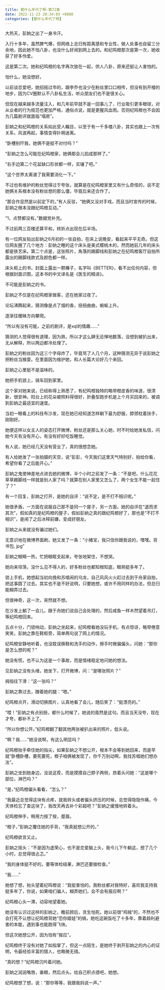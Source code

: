 ```yaml
---
title: 都什么年代了啊-第72章
date: 2022-11-23 20:34:03 +0800
categories: [都什么年代了啊]
---
```


大热天，彭姠之出了一身冷汗。

入行十多年，虽然脾气爆，但网络上总归有距离感和专业性，做人处事也自留三分余地，因此她不怕八卦，也没什么好闹到网上去的。和纪鸣橙那次是第一次，她收获了好多怜爱。

这是第二次。她和纪鸣橙的名字再次放在一起，供人八卦，原来还挺让人害怕的。

怕什么，她没想好。

以前谈恋爱吧，她招摇过市的，跟李乔也没少在粉丝里口口相传，但没有到开楼的地步，因为CV圈默认不八卦私生活，听众朋友们也不是很关心。

但现在越来越多流量注入，和几年前早就不是一回事儿了，行业吸引更多眼球，对从业者的行为规范也更加严格，通俗点说，就是更腥风血雨。否则纪鸣橙也不会因为几篇剧评就面临“塌房”。

彭姠之和纪鸣橙的关系如此受人瞩目，以至于有一千多楼八卦，其实也跟上一次有关系，风波再起，事情变得扑朔迷离。

“卧槽别吓我，她俩不是挺不对付吗？”

“彭姠之怎么可能在纪鸣橙家，她俩那会儿掐成那样了。”

“右手边第二个花盆缺口形状都一样，实锤了吧。”

“这个世界太离谱了我需要消化一下。”

不过也有维护的粉丝觉得过于夸张，就算是在纪鸣橙家里又有什么奇怪的，说不定她俩关系根本没有粉丝想的那么僵，毕竟后来还合作了。

“那合作显然是以前定下的，”有人反驳，“她俩又没对手戏，而且当时宣传的时候，彭姠之根本没跟纪鸣橙互动。”

“1，点赞都没有。”数据党补充。

不过前两三百楼还算平和，转折点出现在后半场。

有一位网友贴出彭姠之6月初的一张自拍，在床上说晚安，看起来平平无奇。但这位网友圈了几个地方：彭姠之睡的这个床头是美式樱桃木的，然而她前几年的床头都是铁艺床。第二个点是，这张照片，角落的踢脚线和彭姠之在纪鸣橙客厅自拍所露出的踢脚线款式及颜色都一样。

床头柜上的书，封面上露出一颗榛子，名字叫《BETTER》，看不出任何内容，但根据封面识图，这本书的中文译名是《医生的精进》。

不可能是彭姠之的书。

彭姠之不仅是在纪鸣橙家做客，还在她家过夜了。

论坛沸腾起来，猜测像是点了烟的香，扭扭曲曲，蜿蜒上升。

逐渐往暧昧方向攀爬。

“所以有没有可能，之前的剧评，是xql的情趣……”

猜测的人觉得很有道理，因为熟，所以才这么肆无忌惮地数落，没想到被扒出来，无从解释，所以两边都冷处理了。

彭姠之的粉丝因为这三个字母炸了，毕竟骂了人几个月，这种猜测无异于说彭姠之把粉丝当猴耍。在里面因为维护她，和人长篇大论好几个来回。

彭姠之心里挺不是滋味的。

她把手机锁上，骑车回到家里。

这个家对她来说，已经称得上熟悉了，有纪鸣橙独特的略带橙皮香的味道，很清新，很安神。阳台上的花朵被照料得很好，折叠型跑步机是上个月买回来的，被调到彭姠之最适宜的速度。

当初一眼看上的科技布沙发，现在她已经知道怎样躺下最为舒服，脖颈枕着扶手，刚刚好。

她便这样以女主人的姿态打开微博，粉丝还是那么关心她，时不时给她发私信，问她今天有没有开心，有没有好好吃饭睡觉。

有人说，她已经几天没有营业了，真的很想念她。

有人给她发了一张拍摄的天空，说“彭彭，今天我们这里天气特别好，拍给你看，希望你看了之后能开心。”

彭姠之鬼使神差地点进去她的微博，半个小时之前发了一条：“不是吧，什么花花草草踢脚线一样就是别人家了吗？就算在别人家里又怎么了，两个女生不能一起住了？”

有一个回复，彭姠之打开，是她的自评：“说不定，是不打不相识呢。”

她很矛盾，一方面在说服自己那不是同一个屋子，另一方面，她的自评在“退而求其次”，假如真的是纪鸣橙的屋子，假如彭姠之真的跟纪鸣橙好了，那也是“不打不相识”，是闹了之后冰释前嫌，变成好朋友。

彭姠之从来就没有骗过她们。

无意识地在微博界面刷，她又发了一条：“小猪宝，我只信你跟我说的，嘿嘿。背书包, jpg”

彭姠之眼睛一热，忙把眼眶支起来，夸张地架住，不想哭。

她向来坦荡，没什么见不得人的，好多粉丝也都知根知底，眼熟挺多年了。

锁上手机，她想起当初向挽和苏唱闹的乌龙，自己风风火火赶过去到于舟家自拍，把这事圆了过去。其实也不是不好说明，只要她想，或许不用同样的办法，但总归能糊弄过去。

但很神奇，这一次，突然就不想。

在沙发上躺了一会儿，跟于舟她们说自己会处理的，然后咸鱼一样木然望着吊灯，等纪鸣橙回来。

五点十分，门锁响动，彭姠之坐起来，纪鸣橙看她没玩手机，有点惊讶，略带倦意笑笑，彭姠之靠在鞋柜旁，简单两句说了网上的情况。

纪鸣橙安静地听着，也没耽误换鞋和洗手的动作，擦手时微偏偏头，问她：“那你是怎么想的呢？”

她没有慌，也不认为这是一个事故，而是情绪稳定地问她的想法。

见彭姠之没有头绪，她坐下，打开微博，问：“是哪张照片？”

拇指往下滑：“这一张吗？”

彭姠之靠过去，蹭着她的腿：“嗯。”

纪鸣橙点开，滑动切换图片，认真地看了会儿，随后笑了：“挺漂亮的。”

“喂！”彭姠之有点别扭，都什么时候了，她说的竟然是这句。而且当天没夸，现在才夸，都补不上了。

“所以你想公开。”纪鸣橙翻了翻其他两张被扒出来的照片，低头说。

“啊？我……”她没说啊，有这么明显吗？

纪鸣橙抬手牵住她的指尖，如果彭姠之不想公开，根本不会等到她回来，而是早就“卧槽卧槽，要死要死，橙子咱俩被发现了，你千万别动啊，我找苏唱她们想办法”。

彭姠之坐到她身边，没说这茬，而是摸摸自己脖子两侧，昂着头问她：“这是哪个部位，淋巴吗？”

“是，”纪鸣橙偏头看看，“怎么？”

“我最近总觉得这块有点疼，就我转头或者偏头挤压的时候，总觉得隐隐作痛，今天体检忘了查这块了，我改天再去补个彩超吧？”彭姠之缓慢地转着头。

纪鸣橙伸手，稍用力按了按，蹙眉。

“橙子，”彭姠之覆住她的手背，“我真挺想公开的。”

纪鸣橙欲言又止。

彭姠之摇头：“不是因为虚荣心，也不是恋爱脑上头，我今儿下午躺这，想了几个小时，总觉得很忐忑。”

“我的身体挺不好的，要等体检结果，淋巴还要做检查。”

“我……”

她想了想，抬头望着纪鸣橙说：“我挺害怕的。我粉丝都对我特好，喜欢我支持我挺多年了，你说，如果咱们骗人，糊弄她们，会不会有报应啊？”

纪鸣橙心头一滞，动容地望着她。

她没有认识过这样的彭姠之，瞻前顾后，贪生怕死。她以前很“鸡贼”的，不然也不会打死不认想让纪鸣橙背她“恐你姬娃”的锅，她吃这碗饭吃了十多年，靠着趋利避害的本能，遇到事也能跑得飞快。

但这次她想公开，因为怕有“报应”。

纪鸣橙终于没有对她了如指掌了，但这一点陌生，是她终于剥开彭姠之的内心的证明，令最经验丰富的猎人，也略微无措。

“真的想？”纪鸣橙沉吟着问她。

彭姠之润润嘴唇，垂眼，然后点头。给自己积点德吧，她想。

纪鸣橙想了想，说：“那你等等，我跟我妈说一声。”

